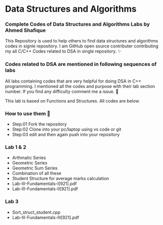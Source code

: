 # Data Structures and Algorithms 

### Complete Codes of Data Structures and Algorithms Labs by Ahmed Shafique

This Repository is used to help others to find data structures and algorithms codes in signle repository. I am GitHub open source contributer contributing my all C/C++ Codes related to DSA in single repository. ✨

### Codes related to DSA are mentioned in following sequences of labs
All labs containing codes that are very helpful for doing DSA in C++ programming. I mentioned all the codes and purpose with their lab section number. If you find any difficulty comment me a issue. 👏


This lab is based on Functions and Structures. All codes are below.

### How to use them 🤔
* Step:01 Fork the repository 
* Step:02 Clone into your pc/laptop using vs code or git
* Step:03 edit and then again push into your repository

### Lab 1 & 2
* Arthmatic Series
* Geometric Series
* Geometric Sum Series
* Combination of all these
* Student Structure for average marks calculation
* Lab-III-Fundamentals-I[921].pdf
* Lab-III-Fundamentals-II[921].pdf

### Lab 3 
* Sort_struct_student.cpp
* Lab-III-Fundamentals-III[921].pdf


